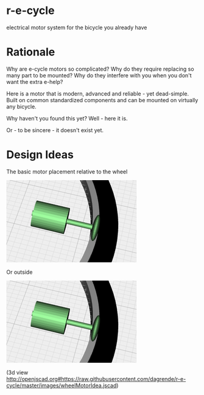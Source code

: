 # r-e-cycle
electrical motor system for the bicycle you already have

# Rationale

Why are e-cycle motors so complicated? Why do they require replacing so many part to be mounted?
Why do they interfere with you when you don't want the extra e-help?

Here is a motor that is modern, advanced and reliable - yet dead-simple. Built on common standardized components and can be mounted on virtually any bicycle.

Why haven't you found this yet? Well - here it is.

Or - to be sincere - it doesn't exist yet.

# Design Ideas

The basic motor placement relative to the wheel

![motor wheel driving arrangement](images/wheel-motor.png)

Or outside

![motor wheel driving arrangement](images/wheel-motor.png)

(3d view http://openjscad.org#https://raw.githubusercontent.com/dagrende/r-e-cycle/master/images/wheelMotorIdea.jscad)
